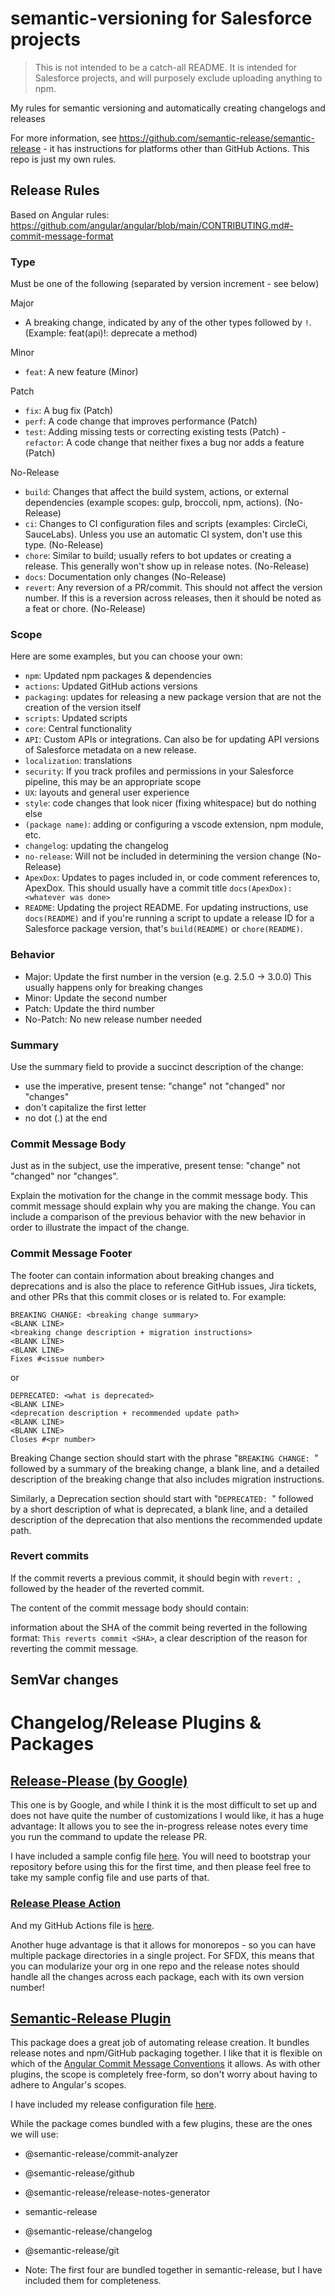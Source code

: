 # semantic-versioning for Salesforce projects

> This is not intended to be a catch-all README. It is intended for Salesforce projects, and will purposely exclude uploading anything to npm.

My rules for semantic versioning and automatically creating changelogs and releases

For more information, see https://github.com/semantic-release/semantic-release - it has instructions for platforms other than GitHub Actions. This repo is just my own rules.

## Release Rules

Based on Angular rules: https://github.com/angular/angular/blob/main/CONTRIBUTING.md#-commit-message-format

### Type

Must be one of the following (separated by version increment - see below)

Major

- A breaking change, indicated by any of the other types followed by `!`. (Example: feat(api)!: deprecate a method)

Minor

- `feat`: A new feature (Minor)

Patch

- `fix`: A bug fix (Patch)
- `perf`: A code change that improves performance (Patch)
- `test`: Adding missing tests or correcting existing tests (Patch) - `refactor`: A code change that neither fixes a bug nor adds a feature (Patch)

No-Release

- `build`: Changes that affect the build system, actions, or external dependencies (example scopes: gulp, broccoli, npm, actions). (No-Release)
- `ci`: Changes to CI configuration files and scripts (examples: CircleCi, SauceLabs). Unless you use an automatic CI system, don't use this type. (No-Release)
- `chore`: Similar to build; usually refers to bot updates or creating a release. This generally won't show up in release notes. (No-Release)
- `docs`: Documentation only changes (No-Release)
- `revert`: Any reversion of a PR/commit. This should not affect the version number. If this is a reversion across releases, then it should be noted as a feat or chore. (No-Release)

### Scope

Here are some examples, but you can choose your own:

- `npm`: Updated npm packages & dependencies
- `actions`: Updated GitHub actions versions
- `packaging`: updates for releasing a new package version that are not the creation of the version itself
- `scripts`: Updated scripts
- `core`: Central functionality
- `API`: Custom APIs or integrations. Can also be for updating API versions of Salesforce metadata on a new release.
- `localization`: translations
- `security`: If you track profiles and permissions in your Salesforce pipeline, this may be an appropriate scope
- `UX`: layouts and general user experience
- `style`: code changes that look nicer (fixing whitespace) but do nothing else
- `(package name)`: adding or configuring a vscode extension, npm module, etc.
- `changelog`: updating the changelog
- `no-release`: Will not be included in determining the version change (No-Release)
- `ApexDox`: Updates to pages included in, or code comment references to, ApexDox. This should usually have a commit title `docs(ApexDox): <whatever was done>`
- `README`: Updating the project README. For updating instructions, use `docs(README)` and if you're running a script to update a release ID for a Salesforce package version, that's `build(README)` or `chore(README)`.

### Behavior

- Major: Update the first number in the version (e.g. 2.5.0 -> 3.0.0)
  This usually happens only for breaking changes
- Minor: Update the second number
- Patch: Update the third number
- No-Patch: No new release number needed

### Summary

Use the summary field to provide a succinct description of the change:

- use the imperative, present tense: "change" not "changed" nor "changes"
- don't capitalize the first letter
- no dot (.) at the end

### Commit Message Body

Just as in the subject, use the imperative, present tense: "change" not "changed" nor "changes".

Explain the motivation for the change in the commit message body. This commit message should explain why you are making the change. You can include a comparison of the previous behavior with the new behavior in order to illustrate the impact of the change.

### Commit Message Footer

The footer can contain information about breaking changes and deprecations and is also the place to reference GitHub issues, Jira tickets, and other PRs that this commit closes or is related to. For example:

```
BREAKING CHANGE: <breaking change summary>
<BLANK LINE>
<breaking change description + migration instructions>
<BLANK LINE>
<BLANK LINE>
Fixes #<issue number>
```

or

```
DEPRECATED: <what is deprecated>
<BLANK LINE>
<deprecation description + recommended update path>
<BLANK LINE>
<BLANK LINE>
Closes #<pr number>
```

Breaking Change section should start with the phrase "`BREAKING CHANGE: `" followed by a summary of the breaking change, a blank line, and a detailed description of the breaking change that also includes migration instructions.

Similarly, a Deprecation section should start with "`DEPRECATED: `" followed by a short description of what is deprecated, a blank line, and a detailed description of the deprecation that also mentions the recommended update path.

### Revert commits

If the commit reverts a previous commit, it should begin with `revert: `, followed by the header of the reverted commit.

The content of the commit message body should contain:

information about the SHA of the commit being reverted in the following format: `This reverts commit <SHA>`,
a clear description of the reason for reverting the commit message.

## SemVar changes

# Changelog/Release Plugins & Packages

## [Release-Please (by Google)](https://github.com/googleapis/release-please)

This one is by Google, and while I think it is the most difficult to set up and does not have quite the number of customizations I would like, it has a huge advantage: It allows you to see the in-progress release notes every time you run the command to update the release PR.

I have included a sample config file [here](release-please-config.json). You will need to bootstrap your repository before using this for the first time, and then please feel free to take my sample config file and use parts of that.

### [Release Please Action](https://github.com/google-github-actions/release-please-action)

And my GitHub Actions file is [here](/.github/workflows/release.yml).

Another huge advantage is that it allows for monorepos - so you can have multiple package directories in a single project. For SFDX, this means that you can modularize your org in one repo and the release notes should handle all the changes across each package, each with its own version number!

## [Semantic-Release Plugin](https://semantic-release.gitbook.io/semantic-release/)

This package does a great job of automating release creation. It bundles release notes and npm/GitHub packaging together. I like that it is flexible on which of the [Angular Commit Message Conventions](https://github.com/angular/angular/blob/main/CONTRIBUTING.md#-commit-message-format#type) it allows. As with other plugins, the scope is completely free-form, so don't worry about having to adhere to Angular's scopes.

I have included my release configuration file [here](/.releaserc).

While the package comes bundled with a few plugins, these are the ones we will use:

- @semantic-release/commit-analyzer
- @semantic-release/github
- @semantic-release/release-notes-generator
- semantic-release

- @semantic-release/changelog
- @semantic-release/git
- Note: The first four are bundled together in semantic-release, but I have included them for completeness.

